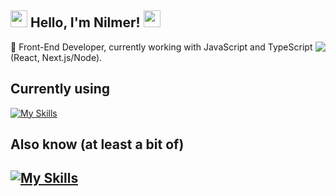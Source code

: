  ## <img src=https://c.tenor.com/DEMBqNPqyccAAAAi/genkai.gif width="27"> Hello, I'm Nilmer! <img src=https://c.tenor.com/DEMBqNPqyccAAAAi/genkai.gif width="27">

<img align='right' src="https://github-readme-stats.vercel.app/api?username=wexengos&show_icons=true&title_color=783c00&text_color=af552e&icon_color=783c00&bg_color=f8efd4&cache_seconds=2300">
🔭 Front-End Developer, currently working with JavaScript and TypeScript (React, Next.js/Node).

## Currently using
[![My Skills](https://skillicons.dev/icons?i=nextjs,react,express,ts,sass)](https://skillicons.dev)

## Also know (at least a bit of)
[![My Skills](https://skillicons.dev/icons?i=cpp,js,java)](https://skillicons.dev)
----
